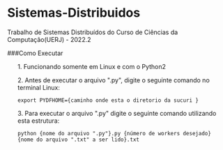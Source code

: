 # Sistemas-Distribuidos

Trabalho de Sistemas Distribuídos do Curso de Ciências da Computação(UERJ) - 2022.2

###Como Executar

<ol>
    1. Funcionando somente em Linux e com o Python2</li>
</ol>
<ol>
    2. Antes de executar o arquivo ".py", digite o seguinte comando no terminal Linux:

    export PYDFHOME={caminho onde esta o diretorio da sucuri }
</ol>
<ol>
    3. Para executar o arquivo ".py" digite o seguinte comando utilizando esta estrutura:
    
    python {nome do arquivo ".py"}.py {número de workers desejado} {nome do arquivo ".txt" a ser lido}.txt
</ol>
